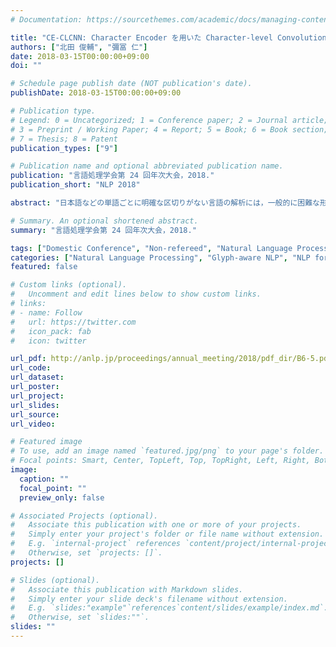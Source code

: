 ```yaml
---
# Documentation: https://sourcethemes.com/academic/docs/managing-content/

title: "CE-CLCNN: Character Encoder を用いた Character-level Convolutional Neural Networks によるテキスト分類"
authors: ["北田 俊輔", "彌冨 仁"]
date: 2018-03-15T00:00:00+09:00
doi: ""

# Schedule page publish date (NOT publication's date).
publishDate: 2018-03-15T00:00:00+09:00

# Publication type.
# Legend: 0 = Uncategorized; 1 = Conference paper; 2 = Journal article;
# 3 = Preprint / Working Paper; 4 = Report; 5 = Book; 6 = Book section;
# 7 = Thesis; 8 = Patent
publication_types: ["9"]

# Publication name and optional abbreviated publication name.
publication: "言語処理学会第 24 回年次大会，2018."
publication_short: "NLP 2018"

abstract: "日本語などの単語ごとに明確な区切りがない言語の解析には，一般的に困難な形態素解析を実施した後，それらに対する適切な埋め込みが必要である．また，過学習を抑えるための data augmentation を自然言語処理に適用する場合，意味の解析を要するため通常簡単ではない．本研究ではこれらの問題を低減させ，文書分類を行える end-to-end モデルである character encoder character-levelconvolutional neural networks (CE-CLCNN) を提案する．CE-CLCNN は，解析する文の各文字を画像として扱うことで，文字の形態に着目した優れた埋め込みを実現するだけでなく，画像認識分野の data augmentation が適用可能となる．また，CNN の持つ卓越した学習能力を文書解析に活かせるため，優良な文書解析能力が実現できる．本報告では，CE-CLCNN が公開されているデータセットに対して state-of-the-art の認識精度を実現した．加えて本稿では CE-CLCNN が文書分類を行う際，解析対象のどの部分に着目しているかについても可視化を行って考察した．"

# Summary. An optional shortened abstract.
summary: "言語処理学会第 24 回年次大会，2018."

tags: ["Domestic Conference", "Non-refereed", "Natural Language Processing", "ANLP"]
categories: ["Natural Language Processing", "Glyph-aware NLP", "NLP for Asian Languages"]
featured: false

# Custom links (optional).
#   Uncomment and edit lines below to show custom links.
# links:
# - name: Follow
#   url: https://twitter.com
#   icon_pack: fab
#   icon: twitter

url_pdf: http://anlp.jp/proceedings/annual_meeting/2018/pdf_dir/B6-5.pdf
url_code:
url_dataset:
url_poster:
url_project:
url_slides:
url_source:
url_video:

# Featured image
# To use, add an image named `featured.jpg/png` to your page's folder.
# Focal points: Smart, Center, TopLeft, Top, TopRight, Left, Right, BottomLeft, Bottom, BottomRight.
image:
  caption: ""
  focal_point: ""
  preview_only: false

# Associated Projects (optional).
#   Associate this publication with one or more of your projects.
#   Simply enter your project's folder or file name without extension.
#   E.g. `internal-project` references `content/project/internal-project/index.md`.
#   Otherwise, set `projects: []`.
projects: []

# Slides (optional).
#   Associate this publication with Markdown slides.
#   Simply enter your slide deck's filename without extension.
#   E.g. `slides:"example"`references`content/slides/example/index.md`.
#   Otherwise, set `slides:""`.
slides: ""
---
```

